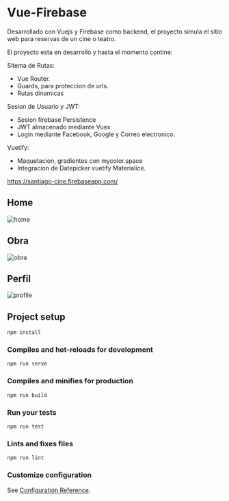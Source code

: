 # Vue-Firebase

Desarrollado con Vuejs y Firebase como backend, el proyecto simula el sitio web para reservas de un cine o teatro.

El proyecto esta en desarrollo y hasta el momento contine: 

Sitema de Rutas:
  * Vue Router. 
  * Guards, para proteccion de urls.
  * Rutas dinamicas

Sesion de Usuario y JWT:
  * Sesion firebase Persistence 
  * JWT almacenado mediante Vuex
  * Login mediante Facebook, Google y Correo electronico.
  
Vuetify:
  * Maquetacion, gradientes con mycolor.space
  * Integracion de Datepicker vuetify Materialice.


https://santiago-cine.firebaseapp.com/

## Home

![home](https://user-images.githubusercontent.com/20464129/55851135-75378080-5b25-11e9-94e3-76104bb7cd17.png)

## Obra

![obra](https://user-images.githubusercontent.com/20464129/55851174-9c8e4d80-5b25-11e9-982e-a839cc7c420e.png)

## Perfil

![profile](https://user-images.githubusercontent.com/20464129/55851191-a87a0f80-5b25-11e9-9aa3-9f59172a7d3b.png)

## Project setup
```
npm install
```

### Compiles and hot-reloads for development
```
npm run serve
```

### Compiles and minifies for production
```
npm run build
```

### Run your tests
```
npm run test
```

### Lints and fixes files
```
npm run lint
```

### Customize configuration
See [Configuration Reference](https://cli.vuejs.org/config/).
